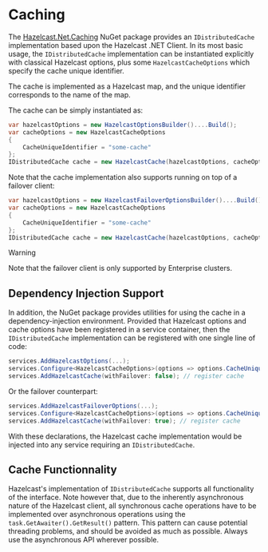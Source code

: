 # Caching

The [Hazelcast.Net.Caching](https://www.nuget.org/packages/Hazelcast.Net.Caching/) NuGet package provides an `IDistributedCache` implementation based upon the Hazelcast .NET Client. In its most basic usage, the `IDistributedCache` implementation can be instantiated explicitly with classical Hazelcast options, plus some `HazelcastCacheOptions` which specify the cache unique identifier.

The cache is implemented as a Hazelcast map, and the unique identifier corresponds to the name of the map.

The cache can be simply instantiated as:

```csharp
var hazelcastOptions = new HazelcastOptionsBuilder()....Build();
var cacheOptions = new HazelcastCacheOptions
{
    CacheUniqueIdentifier = "some-cache"
};
IDistributedCache cache = new HazelcastCache(hazelcastOptions, cacheOptions);
```

Note that the cache implementation also supports running on top of a failover client:

```csharp
var hazelcastOptions = new HazelcastFailoverOptionsBuilder()....Build();
var cacheOptions = new HazelcastCacheOptions
{
    CacheUniqueIdentifier = "some-cache"
};
IDistributedCache cache = new HazelcastCache(hazelcastOptions, cacheOptions);
```

> [!WARNING]
> Note that the failover client is only supported by Enterprise clusters.

## Dependency Injection Support

In addition, the NuGet package provides utilities for using the cache in a dependency-injection environment. Provided that Hazelcast options and cache options have been registered in a service container, then the `IDistributedCache` implementation can be registered with one single line of code:

```csharp
services.AddHazelcastOptions(...);
services.Configure<HazelcastCacheOptions>(options => options.CacheUniqueIdentifier = "some-cache");
services.AddHazelcastCache(withFailover: false); // register cache
```

Or the failover counterpart:

```csharp
services.AddHazelcastFailoverOptions(...);
services.Configure<HazelcastCacheOptions>(options => options.CacheUniqueIdentifier = "some-cache");
services.AddHazelcastCache(withFailover: true); // register cache
```

With these declarations, the Hazelcast cache implementation would be injected into any service requiring an `IDistributedCache`.

## Cache Functionnality

Hazelcast's implementation of `IDistributedCache` supports all functionality of the interface. Note however that, due to the inherently asynchronous nature of the Hazelcast client, all synchronous cache operations have to be implemented over asynchronous operations using the `task.GetAwaiter().GetResult()` pattern. This pattern can cause potential threading problems, and should be avoided as much as possible. Always use the asynchronous API wherever possible.
